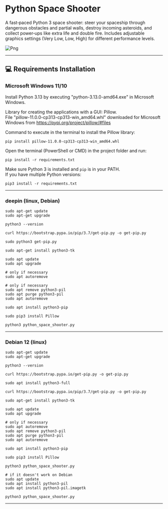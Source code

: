 # Python Space Shooter
A fast‑paced Python 3 space shooter: steer your spaceship through dangerous obstacles and partial walls, destroy incoming asteroids, and collect power‑ups like extra life and double fire. Includes adjustable graphics settings (Very Low, Low, High) for different performance levels.

![Png](https://i.ibb.co/GQjJTFQ7/Immagine-2025-08-12-000139.png)

---

## 💻 Requirements Installation

### Microsoft Windows 11/10  
Install Python 3.13 by executing "python-3.13.0-amd64.exe" in Microsoft Windows.  
  
Library for creating the applications with a GUI: Pillow.  
File "pillow-11.0.0-cp313-cp313-win_amd64.whl" downloaded for Microsoft Windows from
https://pypi.org/project/pillow/#files  
  
Command to execute in the terminal to install the Pillow library:
```
pip install pillow-11.0.0-cp313-cp313-win_amd64.whl
```

Open the terminal (PowerShell or CMD) in the project folder and run:

```
pip install -r requirements.txt
```

Make sure Python 3 is installed and `pip` is in your PATH.  
If you have multiple Python versions:

```
pip3 install -r requirements.txt
```
---

### deepin (linux, Debian)

```
sudo apt-get update
sudo apt-get upgrade

python3 --version

curl https://bootstrap.pypa.io/pip/3.7/get-pip.py -o get-pip.py

sudo python3 get-pip.py

sudo apt-get install python3-tk

sudo apt update
sudo apt upgrade

# only if necessary
sudo apt autoremove

# only if necessary
sudo apt remove python3-pil
sudo apt purge python3-pil
sudo apt autoremove

sudo apt install python3-pip

sudo pip3 install Pillow

python3 python_space_shooter.py
```
---

### Debian 12 (linux)

```
sudo apt-get update
sudo apt-get upgrade

python3 --version

curl https://bootstrap.pypa.io/get-pip.py -o get-pip.py

sudo apt install python3-full

curl https://bootstrap.pypa.io/pip/3.7/get-pip.py -o get-pip.py

sudo apt-get install python3-tk

sudo apt update
sudo apt upgrade

# only if necessary
sudo apt autoremove
sudo apt remove python3-pil
sudo apt purge python3-pil
sudo apt autoremove

sudo apt install python3-pip

sudo pip3 install Pillow

python3 python_space_shooter.py

# if it doesn't work on Debian
sudo apt update
sudo apt install python3-pil
sudo apt install python3-pil.imagetk

python3 python_space_shooter.py
```

---------------------
